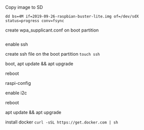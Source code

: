 Copy image to SD

`dd bs=4M if=2019-09-26-raspbian-buster-lite.img of=/dev/sdX status=progress conv=fsync`

create wpa_supplicant.conf on boot partition

```
```

enable ssh

create ssh file on the boot partition
`touch ssh`

boot, apt update && apt upgrade

reboot

raspi-config

enable i2c

reboot

apt update && apt upgrade

install docker
`curl -sSL https://get.docker.com | sh`
